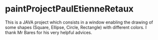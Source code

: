 # paintProjectPaulEtienneRetaux
This is a JAVA project which consists in a window enabling the drawing of some shapes (Square, Ellipse, Circle, Rectangle) with different colors. 
I thank Mr Bares for his very helpful advices.
